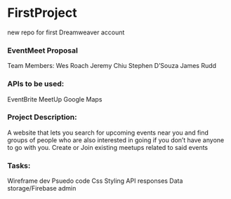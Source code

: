 # FirstProject
new repo for first Dreamweaver account


### EventMeet Proposal

Team Members:
Wes Roach
Jeremy Chiu
Stephen D’Souza
James Rudd

### APIs to be used: 
EventBrite
MeetUp
Google Maps

### Project Description:
A website that lets you search for upcoming events near you and find groups of people who are also interested in going if you don’t have anyone to go with you. Create or Join existing meetups related to said events

### Tasks:
Wireframe dev
Psuedo code
Css Styling
API responses
Data storage/Firebase admin
